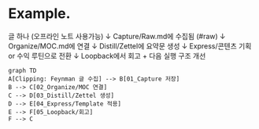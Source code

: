 
# Example.

글 하나 (오프라인 노트 사용가능)
↓
Capture/Raw.md에 수집됨 (#raw)
↓
Organize/MOC.md에 연결
↓
Distill/Zettel에 요약문 생성
↓
Express/콘텐츠 기획 or 수익 루틴으로 전환
↓
Loopback에서 회고 + 다음 실행 구조 개선

```mermaid
graph TD
A[Clipping: Feynman 글 수집] --> B[01_Capture 저장]
B --> C[02_Organize/MOC 연결]
C --> D[03_Distill/Zettel 생성]
D --> E[04_Express/Template 적용]
E --> F[05_Loopback/회고]
F --> C
```

